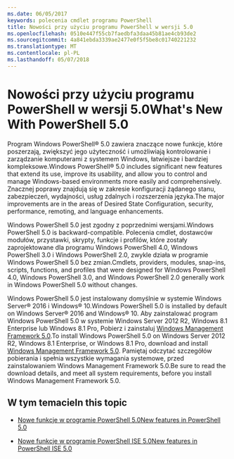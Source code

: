 ```yaml
---
ms.date: 06/05/2017
keywords: polecenia cmdlet programu PowerShell
title: Nowości przy użyciu programu PowerShell w wersji 5.0
ms.openlocfilehash: 0510e447f55cb7faedbfa3daa45b81ae4cb93de2
ms.sourcegitcommit: 4a841ebda3339ae2477e0f5f5be8c01740221232
ms.translationtype: MT
ms.contentlocale: pl-PL
ms.lasthandoff: 05/07/2018
---
```

# <a name="whats-new-with-powershell-50"></a><span data-ttu-id="789d6-103">Nowości przy użyciu programu PowerShell w wersji 5.0</span><span class="sxs-lookup"><span data-stu-id="789d6-103">What's New With PowerShell 5.0</span></span>
<span data-ttu-id="789d6-104">Program Windows PowerShell® 5.0 zawiera znaczące nowe funkcje, które poszerzają, zwiększyć jego użyteczność i umożliwiają kontrolowanie i zarządzanie komputerami z systemem Windows, łatwiejsze i bardziej kompleksowe.</span><span class="sxs-lookup"><span data-stu-id="789d6-104">Windows PowerShell® 5.0 includes significant new features that extend its use, improve its usability, and allow you to control and manage Windows-based environments more easily and comprehensively.</span></span>  <span data-ttu-id="789d6-105">Znacznej poprawy znajdują się w zakresie konfiguracji żądanego stanu, zabezpieczeń, wydajności, usług zdalnych i rozszerzenia języka.</span><span class="sxs-lookup"><span data-stu-id="789d6-105">The major improvements are in the areas of Desired State Configuration, security, performance, remoting, and language enhancements.</span></span>

<span data-ttu-id="789d6-106">Windows PowerShell 5.0 jest zgodny z poprzednimi wersjami.</span><span class="sxs-lookup"><span data-stu-id="789d6-106">Windows PowerShell 5.0 is backward-compatible.</span></span> <span data-ttu-id="789d6-107">Polecenia cmdlet, dostawców modułów, przystawki, skrypty, funkcje i profilów, które zostały zaprojektowane dla programu Windows PowerShell 4.0, Windows PowerShell 3.0 i Windows PowerShell 2.0, zwykle działa w programie Windows PowerShell 5.0 bez zmian.</span><span class="sxs-lookup"><span data-stu-id="789d6-107">Cmdlets, providers, modules, snap-ins, scripts, functions, and profiles that were designed for Windows PowerShell 4.0, Windows PowerShell 3.0, and Windows PowerShell 2.0 generally work in Windows PowerShell 5.0 without changes.</span></span>

<span data-ttu-id="789d6-108">Windows PowerShell 5.0 jest instalowany domyślnie w systemie Windows Server® 2016 i Windows® 10.</span><span class="sxs-lookup"><span data-stu-id="789d6-108">Windows PowerShell 5.0 is installed by default on Windows Server® 2016 and Windows® 10.</span></span> <span data-ttu-id="789d6-109">Aby zainstalować program Windows PowerShell 5.0 w systemie Windows Server 2012 R2, Windows 8.1 Enterprise lub Windows 8.1 Pro, Pobierz i zainstaluj [Windows Management Framework 5.0](https://go.microsoft.com/fwlink/?linkid=830436).</span><span class="sxs-lookup"><span data-stu-id="789d6-109">To install Windows PowerShell 5.0 on Windows Server 2012 R2, Windows 8.1 Enterprise, or Windows 8.1 Pro, download and install [Windows Management Framework 5.0](https://go.microsoft.com/fwlink/?linkid=830436).</span></span> <span data-ttu-id="789d6-110">Pamiętaj odczytać szczegółów pobierania i spełnia wszystkie wymagania systemowe, przed zainstalowaniem Windows Management Framework 5.0.</span><span class="sxs-lookup"><span data-stu-id="789d6-110">Be sure to read the download details, and meet all system requirements, before you install Windows Management Framework 5.0.</span></span>

## <a name="in-this-topic"></a><span data-ttu-id="789d6-111">W tym temacie</span><span class="sxs-lookup"><span data-stu-id="789d6-111">In this topic</span></span>

- [<span data-ttu-id="789d6-112">Nowe funkcje w programie PowerShell 5.0</span><span class="sxs-lookup"><span data-stu-id="789d6-112">New features in  PowerShell 5.0</span></span>](What-s-New-in-Windows-PowerShell-50.md)

- [<span data-ttu-id="789d6-113">Nowe funkcje w programie PowerShell ISE 5.0</span><span class="sxs-lookup"><span data-stu-id="789d6-113">New features in PowerShell ISE 5.0</span></span>](What-s-New-in-the-PowerShell-50-ISE.md)

<!--
- New features in Windows PowerShell 4.0

- New features in Windows PowerShell 3.0
-->
